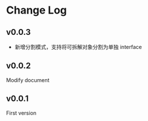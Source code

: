# Change Log

## v0.0.3

+ 新增分割模式，支持将可拆解对象分割为单独 interface
  
## v0.0.2

Modify document

## v0.0.1

First version
